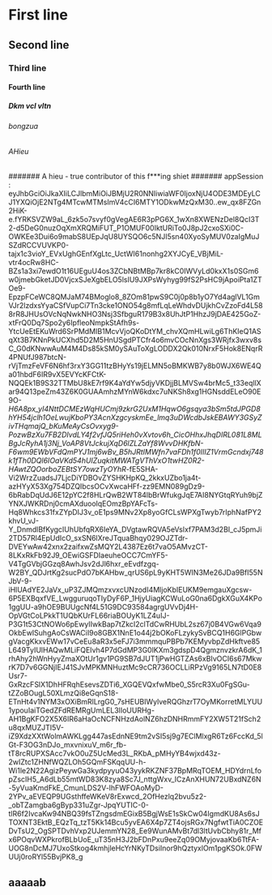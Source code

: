 # First line
## Second line
### Third line
#### Fourth line
##### Dkm vcl vltn
###### bongzua
###### AHieu
####### A hieu - true contributor of this f***ing shiet
####### appSession : eyJhbGciOiJkaXIiLCJlbmMiOiJBMjU2R0NNIiwiaWF0IjoxNjU4ODE3MDEyLCJ1YXQiOjE2NTg4MTcwMTMsImV4cCI6MTY1ODkwMzQxM30..ew_qx8FZGn2HiK-e.fYRKSVZW9aL_6zk5o7svyf0gVegAE6R3pPG6X_1wXn8XWENzDel8QcI3T2-d5DeG0nuzOqXmXRQMiFUT_P1OMUF00IktURiTo0J8pJ2cxoSXi0C-OWKEe3Dui6o9mabS8UEpJqU8UYSQO6c5NJI5sn40XyoSyMUV0zaIgMuJSZdRCCVUVKP0-tajx1c3vioY_EVxUghGEnfXgLtc_UctWI61nonhg2XYJCyE_VBjMiL-vtr4ocRw8HC-BZs1a3xi7ewdO1t16UEguU4os3ZCbNBtMBp7kr8kC0IWVyLd0kxX1s0SGm6w0jmebGketJD0VjcxSJeXgbELO5lsIU9JXPsWyhyg99fS2PsHC9jApoiPta1ZTOe9-EpzpFCeWC8QMJaM74BMoglo8_8ZOm81pwS9C0j0p8b1yO7Yd4aglVL1GmVJr2lzdxsYyaCSfVupCi7Tn3cke1ONO54g8mfLqLeWhdvDUjkhCvZzoFd4L588rR8JHUsOVcNqNwkNHO3Nsj3SfbguR179B3x8UhJtP1HhzJ9jDAE425GoZ-xtFrQ0Dq7Spo2y6IpfleoNmpkStAfh9s-YtcUeEtEKuWrd6SrPMdMIB1McvVjoQKoDtYM_chvXQmHLwiLg6ThKIeQ1ASqXt3B7KNnPkUCXhd5D2M5HnUSgdPTCfr4o6mvCOcNnXgs3WRjfx3wxv8sC_G0dKNwwAuM4M4Ds85kSM0ySAuToXgLODDX2Qk010NrxF5Hok8ENqrR4PNUfJ987btcN-rVjTmzFeVF6N6hf3rxY3GG11tzBHyYs19jELMN5oBMKWB7y8b0WJX6WE4Qa01hbdF6IR9vX5EVYcKFCtK-NQQEk1B9S32TTMbU8kE7rf9K4aYdYw5djyVKDjjBLMVSw4brMc5_t33eqllXar94Q13peZm43Z6K0GUAAmhzMYnW6kdxc7uNKSh8xg1HGNsddELeO90E9O-_H6A8px_yI4NttDCMEzWqHUCmj9zkrG2UxM1HqwO6gsqya3bSm5tdJPGD8hYH54jclh1OeLwujKboPY3AcnXzgcyskmEe_lmq3uDWcdbJskEBAWY3GSyZivTHqmajQ_bKuMeAyCsOvxyg9-PozwBzXu7FB2DIvdLY4f2vfJQ5riHeh0vXvtov6h_CicOHhxJhqDIRL081L8MLBgJcRyhA1j3Nj_VoAP8VtJckujXqD6lZLZaYf8WvvDHKfbN-F6wm9EWbVFdQmPYJ1mj6wBv_B5hJRtIMWfn7vaFDh1f0IIIZ1VrmGcndxj748k1fTh0DQl6IOaVKd54hUIZuqkitMWATgVThVxO1twHZ0R2-HAwtZQOorboZEBtSY7owzTyOYhR_-fE5SHA-Vi2WrzZuadsJ7LjcDiYDBOvZYSHKHpKQ_2kkxUZbo1ja4t-azHYyX53Xg754DZQIbcsOCvXwcaHFf-zz9EMN089gDz9-6bRabDqUdJ6E12pYC2f8HLrQwB2WT84lbBrWfukgJqE7AI8NYGtqRYuh9bjZYNXJWKRDnj0cmAXduoolqEOmzBpYAFcTs-Hq8Whkcs31fxZYpDIJ3v_oE1ps9MNv2Xp8yoGfCLsWPXgTwyb7rIphNafPY2khvU_vJ-Y_DnmdlBfKygcIUhUbfqRX6IeYA_DVgtawRQVA5eVslxf7PAM3d2BI_cJ5pmJi2TD57Rl4EpUdIcO_sxSN6lXreJTquaBhqy029OJZTdr-DVEYwAw42xnx2zaifxwZsMQY2L4387Ez6t7vaO5AMvzCT-8LKxRkFb92J9_OEwiGSFDIaeuheOCC7CmYF5-V4TgGVbjGGzq8AwhJsv2dJl6hxr_eEvdfzgq-W2BY_QDJrtKg2sucPdO7bKAHbw_qrUS6pL9yKHT5WIN3Me26JDa9BfI55NJbV-9-iHlUAdYE2JaVx_uP3ZJMQmzxvxcUNzodI4MljoKbIEUKM9emgauXgcsw-6P5EXBqxfVE_LwgguruqoTIyDyF6P_1HjyUiagKCWuLoG0na6DgkXGuX4KPo1ggUU-a9hOE9BUUgcNf4L51G9DC93584agrgUVvDj4H-OpVGtCoLPkkT1UQbKUrFL66riaBOUyK1LZ4uIJ-P3G1t53CtNOWo6pEwyIIwkBap7tZkcI2clTdCwRHUbL2sz67j0B4VGw6Vqa9OkbEwISuhgAoCsWACiI9o8GBX1NnE1o44j2bOKoFLzykySvBCQ1H6GlPGbwgVacgKkxvEWw17vCeEu8aR3x5eFJ7i3mmmquPBPb7KEMyvbpZdHkftve85L649TyIUlHAQwMLiFQEIvh4P7dGdMP3G0lKXm3gdspD4QgmznvzkrA6dK_1rhAhy2hWnHyyZmaXOtUr1gv1PG9SB7dJUT1jPwHGTZAs6xBIvOCI6s67MkwrK7D7v6GGNjIEJ41SJvMPKMNHuztMc9cCR736OCLLiRPzVg9165LN7tD0E8Usr7-GxRzcFSlX1DhHFRqhEsevsZDTi6_XGQEVQxfwMbe0_S5rcR3Xu0FgSGu-tZZoBOugL50XLmzQi8eGqnS18-ETnHt4v1NYM3xOXiBmRlLrgG0_7sHEUBIWylveRQGhzrT7OyMKorretMLYUU1ypouIaiTGedZFdREMRgUmLEL3lIoUURHg-AH1BgKFO2X5X6IR6aHaOcNCFNHzdAolNZ6hzDNHRmmFY2XW5T21fSch2u8qxMUZJTI5V-iZ9XdzXXtWolmAWKLgg447asEdnNE9tm2vSI5sj9g7EClMlxgR6Tz6FccKd_5lGt-F3OG3nDJo_mxvnixuV_m6r_fb-tT8rcRUPXSAcc7vkO0uZ5UcMed3L_RKbA_pMHyYB4wjxd43z-2wIZtc1ZHNfWQZLOh5GQmFSKqqUU-h-Wi1le2N22AgizPeywGa3kydpyyuO43yykRKZNF37BpMRqTOEM_HDYdrnLfopZscIH5_A6dLb55mtWD83K8zya8Sc7J_nttgWxv_ICzAnXHUN72UBxdNZ6N-5yVuaKmdFkE_CmunLDS2V-lhFWFOAoMyD-2YPv_aEVEQP9UGsthffeWKeV8rExwcd_2OfHezlq2bvu5z2-_obTZamgba6gByp331uZgr-JpqYUTIC-0-tlR6f2IvcaKw94NBQ39fsTZngsdmEGixB5BgjWsE1sSkCw04IgmdKU8As6sJTOXNT3EktB_EQzTq_tzT5Kk14Bcu5yvEA6X4p7ZT4ojsRGx7NgfwtTiA0CZOEDvTsU2_OgSPTDvhVxp2UJemmYN28_Ee9WunAMvBt7dl3ltUvbCbhy81r_Mfx6POqvWXPkrofBLbUoE_uT35nH3J2bFDnPxu9eeZq09OMyjovaaKb6TtFA-UOG8nDcMJ7UxoStkog4kmhjleHcYrNKyTDsiInor9hQztyxlOm1pgKSOk.0FWUUj0roRYl55BvjPK8_g
## aaaaab
